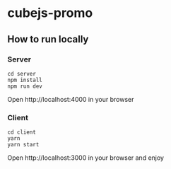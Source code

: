 # cubejs-promo

## How to run locally

### Server
```
cd server
npm install
npm run dev
```

Open http://localhost:4000 in your browser

### Client
```
cd client
yarn
yarn start
```

Open http://localhost:3000 in your browser and enjoy
